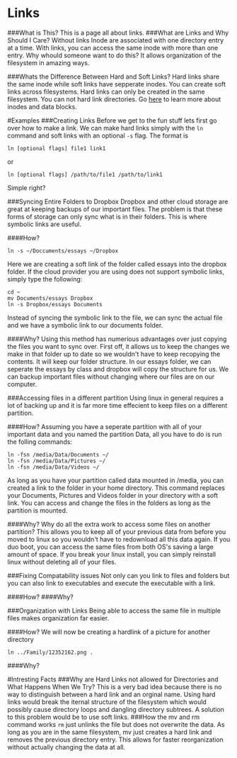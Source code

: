 # Links
###What is This?
This is a page all about links.
###What are Links and Why Should I Care?
Without links Inode are associated with one directory entry at a time.
With links, you can access the same inode with more than one entry.
Why whould someone want to do this?
It allows organization of the filesystem in amazing ways.

###Whats the Difference Between Hard and Soft Links?
Hard links share the same inode while soft links have sepperate inodes.
You can create soft links across filesystems.
Hard links can only be created in the same filesystem.
You can not hard link directories.
Go [here](inode.md) to learn more about inodes and data blocks.

#Examples
###Creating Links
Before we get to the fun stuff lets first go over how to make a link.
We can make hard links simply with the `ln` command and soft links with an optional `-s` flag.
The format is 

```
ln [optional flags] file1 link1
```

or

```
ln [optional flags] /path/to/file1 /path/to/link1
```

Simple right?

###Syncing Entire Folders to Dropbox
Dropbox and other cloud storage are great at keeping backups of our important files.
The problem is that these forms of storage can only sync what is in their folders.
This is where symbolic links are useful.

####How?

```
ln -s ~/Doccuments/essays ~/Dropbox
```

Here we are creating a soft link of the folder called essays into the dropbox folder. 
If the cloud provider you are using does not support symbolic links, simply type the following:

```
cd ~
mv Documents/essays Dropbox
ln -s Dropbox/essays Documents
```

Instead of syncing the symbolic link to the file, we can sync the actual file and we have a symbolic link to our documents folder.

####Why?
Using this method has numerious advantages over just copying the files you want to sync over.
First off, it allows us to keep the changes we make in that folder up to date so we wouldn't have to keep recopying the contents. 
It will keep our folder structure. 
In our essays folder, we can seperate the essays by class and dropbox will copy the structure for us.
We can backup important files without changing where our files are on our computer.

###Accessing files in a different partition
Using linux in general requires a lot of backing up and it is far more time effecient to keep files on a different partition.

####How?
Assuming you have a seperate partition with all of your important data and you named the partition Data, 
all you have to do is run the folling commands:

```
ln -fsn /media/Data/Documents ~/
ln -fsn /media/Data/Pictures ~/
ln -fsn /media/Data/Videos ~/
```

As long as you have your partition called data mounted in /media, you can created a link to the folder in your home directory.
This command replaces your Documents, Pictures and Videos folder in your directory with a soft link. 
You can access and change the files in the folders as long as the partition is mounted. 

####Why?
Why do all the extra work to access some files on another partition?
This allows you to keep all of your previous data from before you moved to linux so you wouldn't have to redownload all this data again. 
If you duo boot, you can access the same files from both OS's saving a large amount of space. 
If you break your linux install, you can simply reinstall linux without deleting all of your files. 

###Fixing Compatability issues
Not only can you link to files and folders but you can also link to executables and execute the executable with a link.

####How?
####Why?

###Organization with Links
Being able to access the same file in multiple files makes organization far easier. 

####How?
We will now be creating a hardlink of a picture for another directory

```
ln ../Family/12352162.png .
```

####Why?


#Intresting Facts
###Why are Hard Links not allowed for Directories and What Happens When We Try?
This is a very bad idea because there is no way to distinguish between a hard link and an orginal name. Using hard links would break the iternal structure of the filesystem which would possibly cause directory loops and dangling directory subtrees. A solution to this problem would be to use soft links.
###How the mv and rm command works
`rm` just unlinks the file but does not overwrite the data. 
As long as you are in the same filesystem, mv just creates a hard link and removes the previous directory entry. 
This allows for faster reorganization without actually changing the data at all. 


